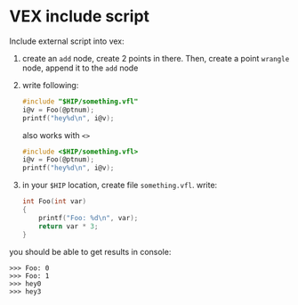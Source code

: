 # VEX include script

Include external script into vex:

1. create an `add` node, create 2 points in there. Then, create a point `wrangle` node, append it to the `add` node
2. write following:
   
    ```c
    #include "$HIP/something.vfl"
    i@v = Foo(@ptnum);
    printf("hey%d\n", i@v);
    ```
    also works with `<>`
    ```c
    #include <$HIP/something.vfl>
    i@v = Foo(@ptnum);
    printf("hey%d\n", i@v);
    ```
3. in your `$HIP` location, create file `something.vfl`. write:
    ```c
    int Foo(int var)
    {
        printf("Foo: %d\n", var);
        return var * 3;
    }
    ```

you should be able to get results in console:
```
>>> Foo: 0
>>> Foo: 1
>>> hey0
>>> hey3
```